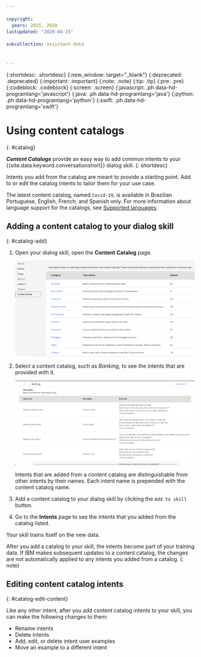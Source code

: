 ```yaml
---

copyright:
  years: 2015, 2020
lastupdated: "2020-04-15"

subcollection: assistant-data


---
```


{:shortdesc: .shortdesc}
{:new_window: target="_blank"}
{:deprecated: .deprecated}
{:important: .important}
{:note: .note}
{:tip: .tip}
{:pre: .pre}
{:codeblock: .codeblock}
{:screen: .screen}
{:javascript: .ph data-hd-programlang='javascript'}
{:java: .ph data-hd-programlang='java'}
{:python: .ph data-hd-programlang='python'}
{:swift: .ph data-hd-programlang='swift'}

# Using content catalogs
{: #catalog}

***Content Catalogs*** provide an easy way to add common intents to your {{site.data.keyword.conversationshort}} dialog skill.
{: shortdesc}

Intents you add from the catalog are meant to provide a starting point. Add to or edit the catalog intents to tailor them for your use case.

The latest content catalog, named `Covid-19`, is available in Brazilian Portuguese, English, French, and Spanish only. For more information about language support for the catalogs, see [Supported languages](/docs/assistant-data?topic=assistant-data-language-support).

## Adding a content catalog to your dialog skill
{: #catalog-add}

1.  Open your dialog skill, open the **Content Catalog** page.

    ![Screen capture showing available catalogs](images/catalog-overview.png)

1.  Select a content catalog, such as *Banking*, to see the intents that are provided with it.

    ![Screen capture showing Banking category intents](images/catalog-open.png)

    Intents that are added from a content catalog are distinguishable from other intents by their names. Each intent name is prepended with the content catalog name.

1.  Add a content catalog to your dialog skill by clicking the `Add to skill` button.

1.  Go to the **Intents** page to see the intents that you added from the catalog listed.

Your skill trains itself on the new data.

After you add a catalog to your skill, the intents become part of your training data. If IBM makes subsequent updates to a content catalog, the changes are not automatically applied to any intents you added from a catalog.
{: note}

## Editing content catalog intents
{: #catalog-edit-content}

Like any other intent, after you add content catalog intents to your skill, you can make the following changes to them:

- Rename intents
- Delete intents
- Add, edit, or delete intent user examples
- Move an example to a different intent

